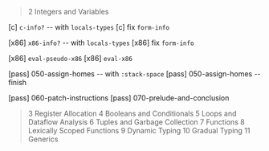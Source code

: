 > 2 Integers and Variables

[c] `c-info?` -- with `locals-types`
[c] fix `form-info`

[x86] `x86-info?` -- with `locals-types`
[x86] fix `form-info`

[x86] `eval-pseudo-x86`
[x86] `eval-x86`

[pass] 050-assign-homes -- with `:stack-space`
[pass] 050-assign-homes -- finish

[pass] 060-patch-instructions
[pass] 070-prelude-and-conclusion

> 3 Register Allocation
> 4 Booleans and Conditionals
> 5 Loops and Dataflow Analysis
> 6 Tuples and Garbage Collection
> 7 Functions
> 8 Lexically Scoped Functions
> 9 Dynamic Typing
> 10 Gradual Typing
> 11 Generics
